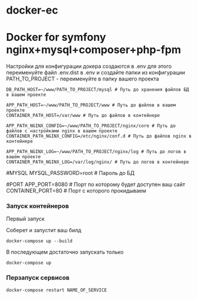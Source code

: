 # docker-ec
Docker for symfony nginx+mysql+composer+php-fpm
===============================================

Настройки для конфигурации докера создаются в .env для этого переименуйте файл .env.dist в .env и создайте папки из конфигурации
PATH_TO_PROJECT - переименуйте в папку вашего проекта

```
DB_PATH_HOST=~/www/PATH_TO_PROJECT/mysql # Путь до хранения файлов БД в вашем проекте

APP_PATH_HOST=~/www/PATH_TO_PROJECT/www # Путь до файлов в вашем проекте
CONTAINER_PATH_HOST=/var/www # Путь до файлов в контейнере

APP_PATH_NGINX_CONFIG=~/www/PATH_TO_PROJECT/nginx/core # Путь до файлов с настройками nginx в вашем проекте
CONTAINER_PATH_NGINX_CONFIG=/etc/nginx/conf.d # Путь до файлов nginx в контейнере

APP_PATH_NGINX_LOG=~/www/PATH_TO_PROJECT/nginx/log # Путь до логов в вашем проекте
CONTAINER_PATH_NGINX_LOG=/var/log/nginx/ # Путь до логов в контейнере
```

#MYSQL
MYSQL_PASSWORD=root # Пароль до БД

#PORT
APP_PORT=8080 # Порт по которому будет доступен ваш сайт
CONTAINER_PORT=80 # Порт с которого прокидываем


### Запуск контейнеров
Первый запуск 

Соберет и запустит ваш билд
```
docker-compose up --build
```

В последующем достаточно запускать только
```
docker-compose up
```

### Перзапуск сервисов
```
docker-compose restart NAME_OF_SERVICE
```


